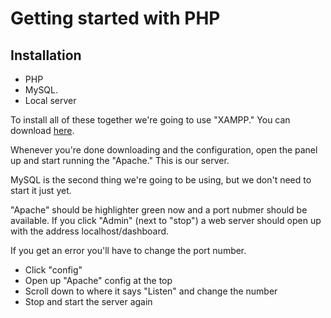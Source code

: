 # Getting started with PHP 

## Installation

- PHP
- MySQL.
- Local server

To install all of these together we're going to use "XAMPP." You can download [here](https://www.apachefriends.org/index.html).

Whenever you're done downloading and the configuration, open the panel up and start running the "Apache." This is our server. 

MySQL is the second thing we're going to be using, but we don't need to start it just yet.

"Apache" should be highlighter green now and a port nubmer should be available. If you click "Admin" (next to "stop") a web server should open up with the address localhost/dashboard.

If you get an error you'll have to change the port number.

- Click "config"
- Open up "Apache" config at the top
- Scroll down to where it says "Listen" and change the number
- Stop and start the server again
